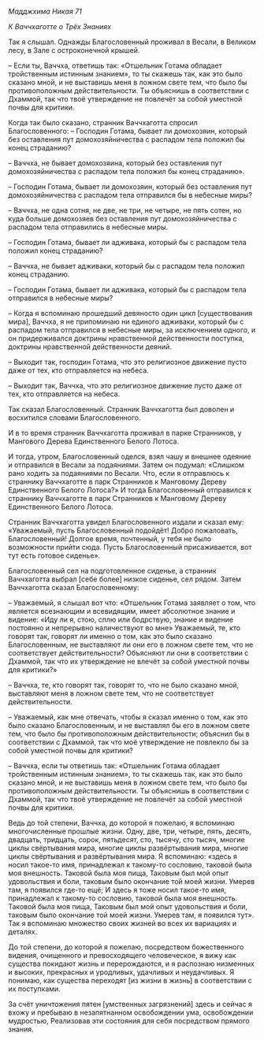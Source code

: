 *Мадджхима Никая 71*

*К Ваччхаготте о Трёх Знаниях*

Так я слышал\. Однажды Благословенный проживал в Весали, в Великом лесу, в Зале c остроконечной крышей\.

– Если ты, Ваччха, ответишь так: «Отшельник Готама обладает тройственным истинным знанием», то ты скажешь так, как это было сказано мной, и не выставишь меня в ложном свете тем, что было бы противоположным действительности\.  Ты объяснишь в соответствии с Дхаммой, так что твоё утверждение не повлечёт за собой уместной почвы для критики\.

Когда так было сказано, странник Ваччхаготта спросил Благословенного: – Господин Готама, бывает ли домохозяин, который без оставления пут домохозяйничества с распадом тела положил бы конец страданию?

– Ваччха, не бывает домохозяина, который без оставления пут домохозяйничества с распадом тела положил бы конец страданию»\.

– Господин Готама, бывает ли домохозяин, который без оставления пут домохозяйничества с распадом тела отправился бы в небесные миры?

– Ваччха, не одна сотня, не две, не три, не четыре, не пять сотен, но куда больше домохозяев без оставления пут домохозяйничества с распадом тела отправились в небесные миры\.

– Господин Готама, бывает ли адживака, который бы с распадом тела положил конец страданию?

– Ваччха, не бывает адживаки, который бы с распадом тела положил конец страданию\.

– Господин Готама, бывает ли адживака, который бы с распадом тела отправился в небесные миры?

– Когда я вспоминаю прошедший девяносто один цикл \[существования мира\], Ваччха, я не припоминаю ни единого адживаки, который бы с распадом тела отправился в небесные миры, за исключением одного, и он придерживался доктрины нравственной действенности поступка, доктрины нравственной действенности деяний\.

– Выходит так, господин Готама, что это религиозное движение пусто даже от тех, кто отправляется на небеса\.

– Выходит так, Ваччха, что это религиозное движение пусто даже от тех, кто отправляется на небеса\.

Так сказал Благословенный\. Странник Ваччхаготта был доволен и восхитился словами Благословенного\.

И в то время странник Ваччхаготта проживал в парке Странников, у Мангового Дерева Единственного Белого Лотоса\.

И тогда, утром, Благословенный оделся, взял чашу и внешнее одеяние и отправился в Весали за подаяниями\. Затем он подумал: «Слишком рано ходить за подаяниями по Весали\. Что, если я отправлюсь к страннику Ваччхаготте в парк Странников к Манговому Дереву Единственного Белого Лотоса?» И тогда Благословенный отправился к страннику Ваччхаготте в парк Странников к Манговому Дереву Единственного Белого Лотоса\.

Странник Ваччхаготта увидел Благословенного издали и сказал ему: «Уважаемый, пусть Благословенный подойдёт\! Добро пожаловать, Благословенный\! Долгое время, почтенный, у тебя не было возможности прийти сюда\. Пусть Благословенный присаживается, вот тут есть готовое сиденье»\.

Благословенный сел на подготовленное сиденье, а странник Ваччхаготта выбрал \[себе более\] низкое сиденье, сел рядом\. Затем  Ваччхаготта сказал Благословенному:

– Уважаемый, я слышал вот что: «Отшельник Готама заявляет о том, что является всезнающим и всевидящим, имеет абсолютное знание и видение: «Иду ли я, стою, сплю или бодрствую, знание и видение постоянно и непрерывно наличествуют во мне» Уважаемый, те, кто говорят так, говорят ли именно о том, как это было сказано Благословенным, не выставляют ли они его в ложном свете тем, что не соответствует действительности?  Объясняют ли они в соответствии с Дхаммой, так что их утверждение не влечёт за собой уместной почвы для критики?»

– Ваччха, те, кто говорят так, говорят то, что не было сказано мной,  выставляют меня в ложном свете тем, что не соответствует действительности\.

– Уважаемый, как мне отвечать, чтобы я сказал именно о том, как это было сказано Благословенным, и не выставлял бы его в ложном свете тем, что было бы противоположным действительности; объяснил бы в соответствии с Дхаммой, так что моё утверждение не повлекло бы за собой уместной почвы для критики?

– Ваччха, если ты ответишь так: «Отшельник Готама обладает тройственным истинным знанием», то ты скажешь так, как это было сказано мной, и не выставишь меня в ложном свете тем, что было бы противоположным действительности\.  Ты объяснишь в соответствии с Дхаммой, так что твоё утверждение не повлечёт за собой уместной почвы для критики\.

Ведь до той степени, Ваччха, до которой я пожелаю, я вспоминаю многочисленные прошлые жизни\. Одну, две, три, четыре, пять, десять, двадцать, тридцать, сорок, пятьдесят, сто, тысячу, сто тысяч, многие циклы свёртывания мира, многие циклы развёртывания мира, многие циклы свёртывания и развёртывания мира\. Я вспоминаю: «здесь я носил такое\-то имя, принадлежал к такому\-то сословию, таковой была моя внешность\. Таковой была моя пища, Таковым был мой опыт удовольствия и боли, таковым было окончание той моей жизни\. Умерев там, я появился где\-то ещё; И здесь я тоже носил такое\-то имя, принадлежал к такому\-то сословию, таковой была моя внешность\. Таковой была моя пища, Таковым был мой опыт удовольствия и боли, таковым было окончание той моей жизни\. Умерев там, я появился тут»\. Так я вспоминаю множество своих жизней во всех их вариациях и деталях\.

До той степени, до которой я пожелаю, посредством божественного видения, очищенного и превосходящего человеческое, я вижу как существа покидают жизнь и перерождаются, и я распознаю низменных и высоких, прекрасных и уродливых, удачливых и неудачливых\. Я понимаю, как существа переходят \[из жизни в жизнь\] в соответствии с их поступками\.

За счёт уничтожения пятен \[умственных загрязнений\] здесь и сейчас я вхожу и пребываю в незапятнанном освобождении ума, освобождении мудростью, Реализовав эти состояния для себя посредством прямого знания\.

